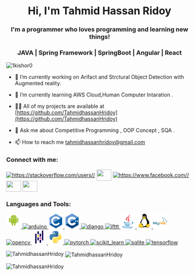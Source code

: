 <h1 align="center">Hi, I'm Tahmid Hassan Ridoy</h1>
<h3 align="center">I'm a programmer who loves programming and learning new things!</h3>
<h3 align="center">JAVA | Spring Framework | SpringBoot | Angular | React</h3>

<p align="left"> <img src="https://komarev.com/ghpvc/?username=1kishor0&label=Profile%20views&color=0e75b6&style=flat" alt="1kishor0" /> </p>

- 🔭 I’m currently working on Arifact and Strctural Object Detection with Augmented reality.

- 🌱 I’m currently learning AWS Cloud,Human Computer Intaration .

- 👨‍💻 All of my projects are available at [https://github.com/TahmidhassanHridoy](https://github.com/TahmidhassanHridoy)

- 💬 Ask me about Competitive Programming , OOP Concept , SQA .

- 📫 How to reach me tahmidhassanhridoy@gmail.com

<h3 align="left">Connect with me:</h3>
<p align="left">
<a href="https://stackoverflow.com/users/https://stackoverflow.com/users//" target="blank"><img align="center" src="https://raw.githubusercontent.com//github-profile-readme-generator/master/src/images/icons/Social/stack-overflow.svg" alt="https://stackoverflow.com/users//" height="30" width="40" /></a>
<a href="https://kaggle.com/kishorsakib099413" target="blank"><img align="center" src="https://raw.githubusercontent.com//github-profile-readme-generator/master/src/images/icons/Social/kaggle.svg" alt="" height="30" width="40" /></a>
<a href="https://www.facebook.com//" target="blank"><img align="center" src="https://raw.githubusercontent.com//github-profile-readme-generator/master/src/images/icons/Social/facebook.svg" alt="https://www.facebook.com//" height="30" width="40" /></a>
<a href="https://instagram.com/kishor.jpeg" target="blank"><img align="center" src="https://raw.githubusercontent.com//github-profile-readme-generator/master/src/images/icons/Social/instagram.svg" alt="" height="30" width="40" /></a>
<a href="https://codeforces.com/profile/" target="blank"><img align="center" src="https://raw.githubusercontent.com//github-profile-readme-generator/master/src/images/icons/Social/codeforces.svg" alt="" height="30" width="40" /></a>
</p>

<h3 align="left">Languages and Tools:</h3>
<p align="left"> <a href="https://developer.android.com" target="_blank" rel="noreferrer"> <img src="https://raw.githubusercontent.com/devicons/devicon/master/icons/android/android-original-wordmark.svg" alt="android" width="40" height="40"/> </a> <a href="https://www.arduino.cc/" target="_blank" rel="noreferrer"> <img src="https://cdn.worldvectorlogo.com/logos/arduino-1.svg" alt="arduino" width="40" height="40"/> </a> <a href="https://www.cprogramming.com/" target="_blank" rel="noreferrer"> <img src="https://raw.githubusercontent.com/devicons/devicon/master/icons/c/c-original.svg" alt="c" width="40" height="40"/> </a> <a href="https://www.w3schools.com/cpp/" target="_blank" rel="noreferrer"> <img src="https://raw.githubusercontent.com/devicons/devicon/master/icons/cplusplus/cplusplus-original.svg" alt="cplusplus" width="40" height="40"/> </a> <a href="https://www.djangoproject.com/" target="_blank" rel="noreferrer"> <img src="https://cdn.worldvectorlogo.com/logos/django.svg" alt="django" width="40" height="40"/> </a> <a href="https://ifttt.com/" target="_blank" rel="noreferrer"> <img src="https://www.vectorlogo.zone/logos/ifttt/ifttt-ar21.svg" alt="ifttt" width="40" height="40"/> </a> <a href="https://www.java.com" target="_blank" rel="noreferrer"> <img src="https://raw.githubusercontent.com/devicons/devicon/master/icons/java/java-original.svg" alt="java" width="40" height="40"/> </a> <a href="https://www.linux.org/" target="_blank" rel="noreferrer"> <img src="https://raw.githubusercontent.com/devicons/devicon/master/icons/linux/linux-original.svg" alt="linux" width="40" height="40"/> </a> <a href="https://www.mysql.com/" target="_blank" rel="noreferrer"> <img src="https://raw.githubusercontent.com/devicons/devicon/master/icons/mysql/mysql-original-wordmark.svg" alt="mysql" width="40" height="40"/> </a> <a href="https://opencv.org/" target="_blank" rel="noreferrer"> <img src="https://www.vectorlogo.zone/logos/opencv/opencv-icon.svg" alt="opencv" width="40" height="40"/> </a> <a href="https://pandas.pydata.org/" target="_blank" rel="noreferrer"> <img src="https://raw.githubusercontent.com/devicons/devicon/2ae2a900d2f041da66e950e4d48052658d850630/icons/pandas/pandas-original.svg" alt="pandas" width="40" height="40"/> </a> <a href="https://www.python.org" target="_blank" rel="noreferrer"> <img src="https://raw.githubusercontent.com/devicons/devicon/master/icons/python/python-original.svg" alt="python" width="40" height="40"/> </a> <a href="https://pytorch.org/" target="_blank" rel="noreferrer"> <img src="https://www.vectorlogo.zone/logos/pytorch/pytorch-icon.svg" alt="pytorch" width="40" height="40"/> </a> <a href="https://scikit-learn.org/" target="_blank" rel="noreferrer"> <img src="https://upload.wikimedia.org/wikipedia/commons/0/05/Scikit_learn_logo_small.svg" alt="scikit_learn" width="40" height="40"/> </a> <a href="https://www.sqlite.org/" target="_blank" rel="noreferrer"> <img src="https://www.vectorlogo.zone/logos/sqlite/sqlite-icon.svg" alt="sqlite" width="40" height="40"/> </a> <a href="https://www.tensorflow.org" target="_blank" rel="noreferrer"> <img src="https://www.vectorlogo.zone/logos/tensorflow/tensorflow-icon.svg" alt="tensorflow" width="40" height="40"/> </a> </p>

<p><img align="left" src="https://github-readme-stats.vercel.app/api/top-langs?username=TahmidhassanHridoy&show_icons=true&locale=en&layout=compact" alt="TahmidhassanHridoy" /></p>

<p>&nbsp;<img align="center" src="https://github-readme-stats.vercel.app/api?username=TahmidhassanHridoy&show_icons=true&locale=en" alt="TahmidhassanHridoy" /></p>

<p><img align="center" src="https://github-readme-streak-stats.herokuapp.com/?user=TahmidhassanHridoy&" alt="TahmidhassanHridoy" /></p>
